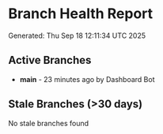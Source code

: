 # Branch Health Report
Generated: Thu Sep 18 12:11:34 UTC 2025

## Active Branches
- **main** - 23 minutes ago by Dashboard Bot

## Stale Branches (>30 days)
No stale branches found
